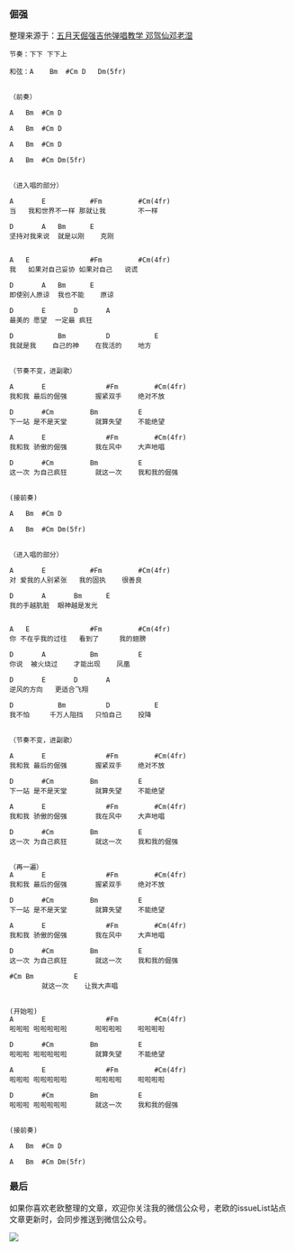 ### 倔强 <!--{docsify-ignore}-->

整理来源于：[五月天倔强吉他弹唱教学 邓驾仙邓老湿](https://v.youku.com/v_show/id_XNTM1ODQxNDcy.html?spm=a2hbt.13141534.1_2.d_1_12&f=19042512&scm=20140719.apircmd.46307.video_XNTM1ODQxNDcy)


```
节奏：下下 下下上

和弦：A	Bm	#Cm	D	Dm(5fr)


（前奏）

A	Bm	#Cm	D

A	Bm	#Cm	D

A	Bm	#Cm	D

A	Bm	#Cm	Dm(5fr)


（进入唱的部分）

A		E			#Fm			#Cm(4fr)
当	我和世界不一样	那就让我		不一样	

D		A	Bm		E
坚持对我来说	就是以刚	克刚


A	E				#Fm			#Cm(4fr)
我	如果对自己妥协	如果对自己	说谎	

D		A	Bm		E
即使别人原谅	我也不能	原谅

D		E		D		A
最美的	愿望	一定最	疯狂

D			Bm			D			E
我就是我	自己的神	在我活的	地方


（节奏不变，进副歌）

A		E				#Fm			#Cm(4fr)
我和我	最后的倔强		握紧双手	绝对不放

D		#Cm			Bm			E
下一站	是不是天堂		就算失望	不能绝望

A		E				#Fm			#Cm(4fr)
我和我	骄傲的倔强		我在风中	大声地唱

D		#Cm			Bm			E
这一次	为自己疯狂		就这一次	我和我的倔强


(接前奏)

A	Bm	#Cm	D

A	Bm	#Cm	Dm(5fr)


（进入唱的部分）

A		E			#Fm			#Cm(4fr)
对 爱我的人别紧张	我的固执	很善良

D		A		Bm		E
我的手越肮脏	眼神越是发光


A	E				#Fm			#Cm(4fr)
你 不在乎我的过往	看到了		我的翅膀

D		A			Bm			E
你说	被火烧过	才能出现	凤凰

D		E		D		A
逆风的方向	更适合飞翔

D			Bm			D			E
我不怕		千万人阻挡	只怕自己	投降


（节奏不变，进副歌）

A		E				#Fm			#Cm(4fr)
我和我	最后的倔强		握紧双手	绝对不放

D		#Cm			Bm			E
下一站	是不是天堂		就算失望	不能绝望

A		E				#Fm			#Cm(4fr)
我和我	骄傲的倔强		我在风中	大声地唱

D		#Cm			Bm			E
这一次	为自己疯狂		就这一次	我和我的倔强


（再一遍）
A		E				#Fm			#Cm(4fr)
我和我	最后的倔强		握紧双手	绝对不放

D		#Cm			Bm			E
下一站	是不是天堂		就算失望	不能绝望

A		E				#Fm			#Cm(4fr)
我和我	骄傲的倔强		我在风中	大声地唱

D		#Cm			Bm			E
这一次	为自己疯狂		就这一次	我和我的倔强

#Cm	Bm			E
		就这一次 	让我大声唱


(开始啦)
A		E				#Fm			#Cm(4fr)
啦啦啦	啦啦啦啦啦		啦啦啦啦	啦啦啦啦

D		#Cm			Bm			E
啦啦啦	啦啦啦啦啦		就算失望 	不能绝望

A		E				#Fm			#Cm(4fr)
啦啦啦	啦啦啦啦啦		啦啦啦啦	啦啦啦啦

D		#Cm			Bm			E
啦啦啦	啦啦啦啦啦		就这一次 	我和我的倔强


(接前奏)

A	Bm	#Cm	D

A	Bm	#Cm	Dm(5fr)
```

### 最后 <!--{docsify-ignore}-->
如果你喜欢老欧整理的文章，欢迎你关注我的微信公众号，老欧的issueList站点文章更新时，会同步推送到微信公众号。

![](https://bruce.bugmakers.club/assets/wechat-subscribe-qr.jpg)